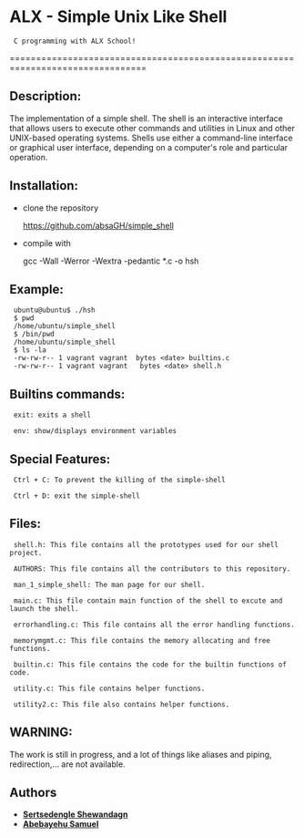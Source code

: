 ALX - Simple Unix Like Shell
===========================
     C programming with ALX School!
================================================================================

## Description:
    
The implementation of a simple shell. The shell is an interactive interface that allows users to execute other commands and utilities in Linux and other UNIX-based operating systems. Shells use either a command-line interface or graphical user interface, depending on a computer's role and particular operation.

## Installation:

- clone the repository

     https://github.com/absaGH/simple_shell

- compile with

     gcc -Wall -Werror -Wextra -pedantic *.c -o hsh


## Example:

     ubuntu@ubuntu$ ./hsh     
     $ pwd
     /home/ubuntu/simple_shell
     $ /bin/pwd
     /home/ubuntu/simple_shell
     $ ls -la
     -rw-rw-r-- 1 vagrant vagrant  bytes <date> builtins.c
     -rw-rw-r-- 1 vagrant vagrant   bytes <date> shell.h

## Builtins commands:

     exit: exits a shell
     
     env: show/displays environment variables
     
## Special Features:

     Ctrl + C: To prevent the killing of the simple-shell
     
     Ctrl + D: exit the simple-shell

## Files:

     shell.h: This file contains all the prototypes used for our shell project.

     AUTHORS: This file contains all the contributors to this repository.

     man_1_simple_shell: The man page for our shell.
     
     main.c: This file contain main function of the shell to excute and launch the shell.
     
     errorhandling.c: This file contains all the error handling functions.
     
     memorymgmt.c: This file contains the memory allocating and free functions.

     builtin.c: This file contains the code for the builtin functions of code.

     utility.c: This file contains helper functions.
     
     utility2.c: This file also contains helper functions.
     
    
## WARNING:

The work is still in progress, and a lot of things like aliases and piping, redirection,... are not available.


## Authors

* [**Sertsedengle Shewandagn**](https://github.com/sertsev)
* [**Abebayehu Samuel**](https://github.com/absagh)
